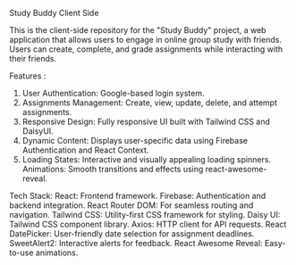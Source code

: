Study Buddy Client Side

This is the client-side repository for the "Study Buddy" project, a web application that allows users to engage in online group study with friends. Users can create, complete, and grade assignments while interacting with their friends.

Features :
   1. User Authentication: Google-based login system.
   2. Assignments Management: Create, view, update, delete, and attempt           assignments.
   3. Responsive Design: Fully responsive UI built with Tailwind CSS and DaisyUI.
   4. Dynamic Content: Displays user-specific data using Firebase Authentication and React Context.
   5. Loading States: Interactive and visually appealing loading spinners.
    Animations: Smooth transitions and effects using react-awesome-reveal.


Tech Stack:
    React: Frontend framework.
    Firebase: Authentication and backend integration.
    React Router DOM: For seamless routing and navigation.
    Tailwind CSS: Utility-first CSS framework for styling.
    Daisy UI: Tailwind CSS component library.
    Axios: HTTP client for API requests.
    React DatePicker: User-friendly date selection for assignment deadlines.
    SweetAlert2: Interactive alerts for feedback.
    React Awesome Reveal: Easy-to-use animations.

